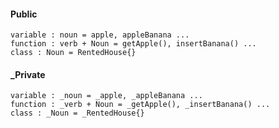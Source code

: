 #### Public
    variable : noun = apple, appleBanana ...
    function : verb + Noun = getApple(), insertBanana() ...
    class : Noun = RentedHouse{}
#### _Private
    variable : _noun = _apple, _appleBanana ...
    function : _verb + Noun = _getApple(), _insertBanana() ...
    class : _Noun = _RentedHouse{}
